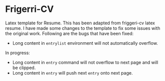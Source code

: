 # Frigerri-CV
Latex template for Resume. This has been adapted from friggeri-cv latex resume.
I have made some changes to the template to fix some issues with the original
work. Following are the bugs that have been fixed:

* Long content in `entrylist` environment will not automatically overflow.

In progress:

* Long content in `entry` command will not overflow to next page and will be clipped.
* Long content in `entry` will push next `entry` onto next page.

